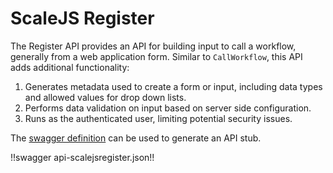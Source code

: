 # ScaleJS Register

The Register API provides an API for building input to call a workflow, generally from a web application form.  Similar to `CallWorkflow`, this API adds additional functionality:

1. Generates metadata used to create a form or input, including data types and allowed values for drop down lists.
2. Performs data validation on input based on server side configuration.
3. Runs as the authenticated user, limiting potential security issues.

The [swagger definition](api-scalejsregister.yaml) can be used to generate an API stub.

!!swagger api-scalejsregister.json!!